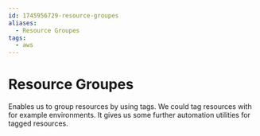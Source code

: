 ```yaml
---
id: 1745956729-resource-groupes
aliases:
  - Resource Groupes
tags:
  - aws
---
```


# Resource Groupes

Enables us to group resources by using tags. We could tag resources with for example environments. It gives us some further automation utilities for tagged resources.
